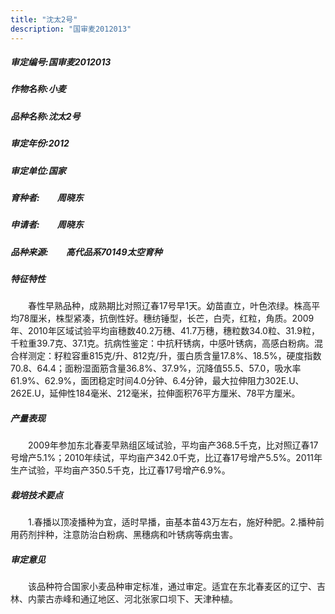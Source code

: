 ```yaml
---
title: "沈太2号"
description: "国审麦2012013"
---
```

##### 审定编号:国审麦2012013

##### 作物名称:小麦

##### 品种名称:沈太2号

##### 审定年份:2012

##### 审定单位:国家

##### 育种者:　　周晓东

##### 申请者:　　周晓东

##### 品种来源:　　高代品系70149太空育种

##### 特征特性
　　春性早熟品种，成熟期比对照辽春17号早1天。幼苗直立，叶色浓绿。株高平均78厘米，株型紧凑，抗倒性好。穗纺锤型，长芒，白壳，红粒，角质。2009年、2010年区域试验平均亩穗数40.2万穗、41.7万穗，穗粒数34.0粒、31.9粒，千粒重39.7克、37.1克。抗病性鉴定：中抗秆锈病，中感叶锈病，高感白粉病。混合样测定：籽粒容重815克/升、812克/升，蛋白质含量17.8%、18.5%，硬度指数70.8、64.4；面粉湿面筋含量36.8%、37.9%，沉降值55.5、57.0，吸水率61.9%、62.9%，面团稳定时间4.0分钟、6.4分钟，最大拉伸阻力302E.U、262E.U，延伸性184毫米、212毫米，拉伸面积76平方厘米、78平方厘米。

##### 产量表现
　　2009年参加东北春麦早熟组区域试验，平均亩产368.5千克，比对照辽春17号增产5.1%；2010年续试，平均亩产342.0千克，比辽春17号增产5.5%。2011年生产试验，平均亩产350.5千克，比辽春17号增产6.9%。

##### 栽培技术要点
　　1.春播以顶凌播种为宜，适时早播，亩基本苗43万左右，施好种肥。2.播种前用药剂拌种，注意防治白粉病、黑穗病和叶锈病等病虫害。

##### 审定意见
　　该品种符合国家小麦品种审定标准，通过审定。适宜在东北春麦区的辽宁、吉林、内蒙古赤峰和通辽地区、河北张家口坝下、天津种植。
